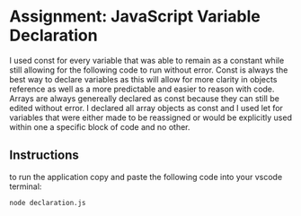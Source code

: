 # Assignment: JavaScript Variable Declaration
I used const for every variable that was able to remain as a constant while still allowing for the following code to run without error. Const is always the best way to declare variables as this will allow for more clarity in objects reference as well as a more predictable and easier to reason with code. Arrays are always genereally declared as const because they can still be edited without error. I declared all array objects as const and I used let for variables that were either made to be reassigned or would be explicitly used within one a specific block of code and no other. 

## Instructions
to run the application copy and paste the following code into your vscode terminal: 
```
node declaration.js
```
